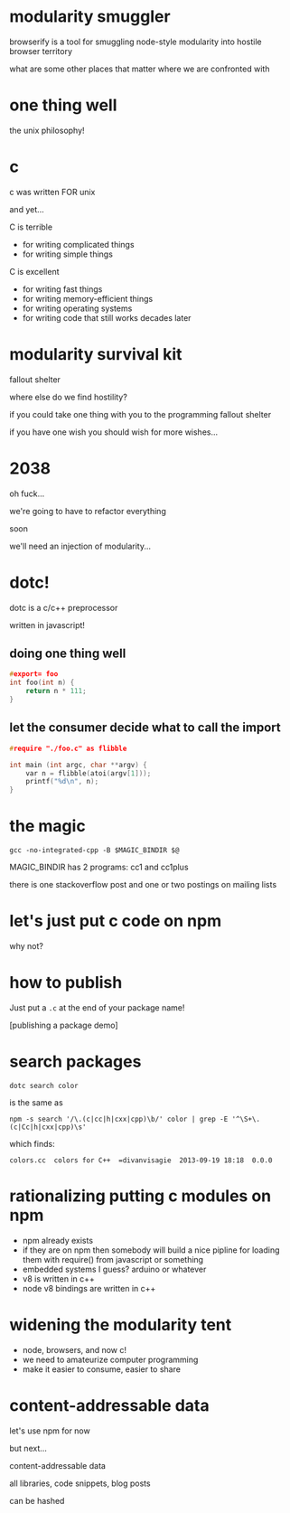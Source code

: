 # modularity smuggler

browserify is a tool for smuggling node-style modularity into hostile browser
territory

what are some other places that matter where we are confronted with 

# one thing well

the unix philosophy!

# c

c was written FOR unix

and yet...

C is terrible

* for writing complicated things
* for writing simple things

C is excellent

* for writing fast things
* for writing memory-efficient things
* for writing operating systems
* for writing code that still works decades later

# modularity survival kit

fallout shelter

where else do we find hostility?

if you could take one thing with you to the programming fallout shelter

if you have one wish
you should wish for more wishes...

# 2038

oh fuck...

we're going to have to refactor everything

soon

we'll need an injection of modularity...

# dotc!

dotc is a c/c++ preprocessor

written in javascript!

## doing one thing well

``` c
#export= foo
int foo(int n) {
    return n * 111;
}
```

## let the consumer decide what to call the import

``` c
#require "./foo.c" as flibble

int main (int argc, char **argv) {
    var n = flibble(atoi(argv[1]));
    printf("%d\n", n);
}
```

# the magic

```
gcc -no-integrated-cpp -B $MAGIC_BINDIR $@
```

MAGIC_BINDIR has 2 programs: cc1 and cc1plus

there is one stackoverflow post and one or two postings on mailing lists

# let's just put c code on npm

why not?

# how to publish

Just put a `.c` at the end of your package name!

[publishing a package demo]

# search packages

```
dotc search color
```

is the same as

```
npm -s search '/\.(c|cc|h|cxx|cpp)\b/' color | grep -E '^\S+\.(c|Cc|h|cxx|cpp)\s'
```

which finds:

```
colors.cc  colors for C++  =divanvisagie  2013-09-19 18:18  0.0.0
```

# rationalizing putting c modules on npm

* npm already exists
* if they are on npm then somebody will build a nice pipline for loading them
with require() from javascript or something
* embedded systems I guess? arduino or whatever
* v8 is written in c++
* node v8 bindings are written in c++

# widening the modularity tent

* node, browsers, and now c!
* we need to amateurize computer programming
* make it easier to consume, easier to share

# content-addressable data

let's use npm for now

but next...

content-addressable data

all libraries, code snippets, blog posts

can be hashed


